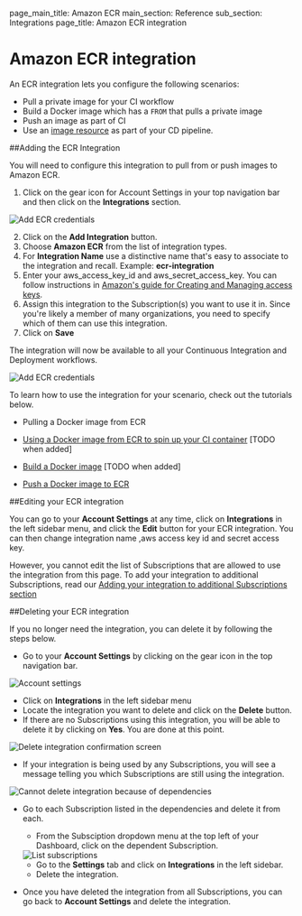 page_main_title: Amazon ECR
main_section: Reference
sub_section: Integrations
page_title: Amazon ECR integration

# Amazon ECR integration

An ECR integration lets you configure the following scenarios:

- Pull a private image for your CI workflow
- Build a Docker image which has a `FROM` that pulls a private image
- Push an image as part of CI
- Use an [image resource](resource-image/) as part of your CD pipeline.

##Adding the ECR Integration

You will need to configure this integration to pull from or push images to Amazon ECR.

1. Click on the gear icon for Account Settings in your top navigation bar and then click on the **Integrations** section.

<img src="../../images/reference/integrations/account-settings.png" alt="Add ECR credentials">

2. Click on the **Add Integration** button.
3. Choose **Amazon ECR** from the list of integration types.
4. For **Integration Name** use a distinctive name that's easy to associate to the integration and recall. Example: **ecr-integration**
5. Enter your aws_access_key_id and aws_secret_access_key. You can follow instructions in <a href="http://docs.aws.amazon.com/general/latest/gr/managing-aws-access-keys.html"> Amazon's guide for Creating and Managing access keys</a>.
6. Assign this integration to the Subscription(s) you want to use it in. Since you're likely a member of many organizations, you need to specify which of them can use this integration.
7. Click on **Save**

The integration will now be available to all your Continuous Integration and Deployment workflows.

<img src="../../images/reference/integrations/ecr-integration.png" alt="Add ECR credentials">

To learn how to use the integration for your scenario, check out the tutorials below.

* Pulling a Docker image from ECR

* [Using a Docker image from ECR to spin up your CI container]() [TODO when added]

* [Build a Docker image]() [TODO when added]

* [Push a Docker image to ECR](../ci/push-amazon-ecr/)

##Editing your ECR integration

You can go to your **Account Settings** at any time, click on **Integrations** in the left sidebar menu, and click the **Edit** button for your ECR integration. You can then change integration name ,aws access key id and secret access key.

However, you cannot edit the list of Subscriptions that are allowed to use the integration from this page. To add your integration to additional Subscriptions, read our [Adding your integration to additional Subscriptions section](integrations-overview/#add-subscriptions)

##Deleting your ECR integration

If you no longer need the integration, you can delete it by following the steps below.

-  Go to your **Account Settings** by clicking on the gear icon in the top navigation bar.

<img src="../../images/reference/integrations/account-settings.png" alt="Account settings">

-  Click on **Integrations** in the left sidebar menu
- Locate the integration you want to delete and click on the **Delete** button.
- If there are no Subscriptions using this integration, you will be able to delete it by clicking on **Yes**. You are done at this point.

<img src="../../images/reference/integrations/confirm-delete-integration.png" alt="Delete integration confirmation screen">

- If your integration is being used by any Subscriptions, you will see a message telling you which Subscriptions are still using the integration.

<img src="../../images/reference/integrations/cannot-delete-integration.png" alt="Cannot delete integration because of dependencies">

- Go to each Subscription listed in the dependencies and delete it from each.
    - From the Subsciption dropdown menu at the top left of your Dashboard, click on the dependent Subscription.

    <img src="../../images/reference/integrations/list-subscriptions.png" alt="List subscriptions">

    - Go to the **Settings** tab and click on **Integrations** in the left sidebar.
    - Delete the integration.
- Once you have deleted the integration from all Subscriptions, you can go back to **Account Settings** and delete the integration.

